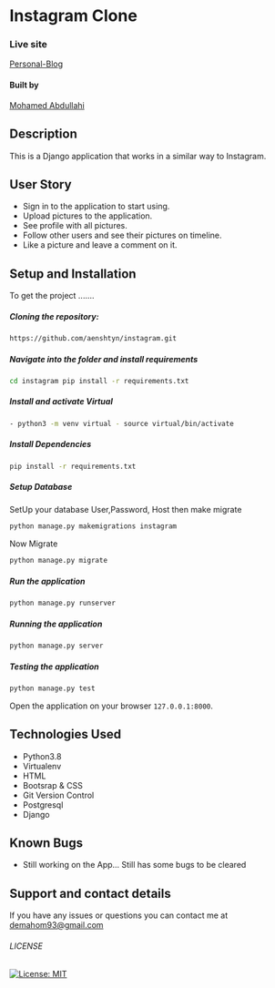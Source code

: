 # Instagram Clone

### Live site

[Personal-Blog](https://mohasgram.herokuapp.com/)


#### Built by

[Mohamed Abdullahi](https://github.com/aenshtyn)

## Description

This is a Django application that works in a similar way to Instagram.

## User Story

* Sign in to the application to start using.
* Upload pictures to the application.
* See profile with all pictures.
* Follow other users and see their pictures on timeline.
* Like a picture and leave a comment on it.


## Setup and Installation  
To get the project .......  
  
##### Cloning the repository:  
 ```bash 
https://github.com/aenshtyn/instagram.git 
```
##### Navigate into the folder and install requirements  
 ```bash 
cd instagram pip install -r requirements.txt 
```
##### Install and activate Virtual  
 ```bash 
- python3 -m venv virtual - source virtual/bin/activate  
```  
##### Install Dependencies  
 ```bash 
 pip install -r requirements.txt 
```  
 ##### Setup Database  
  SetUp your database User,Password, Host then make migrate  
 ```bash 
python manage.py makemigrations instagram 
 ``` 
 Now Migrate  
 ```bash 
 python manage.py migrate 
```
##### Run the application  
 ```bash 
 python manage.py runserver 
``` 
##### Running the application  
 ```bash 
 python manage.py server 
```
##### Testing the application  
 ```bash 
 python manage.py test 
```
Open the application on your browser `127.0.0.1:8000`.  
  

## Technologies Used

* Python3.8
* Virtualenv
* HTML
* Bootsrap & CSS
* Git Version Control
* Postgresql
* Django

## Known Bugs  
* Still working on the App... Still has some bugs to be cleared

## Support and contact details

If you have any issues or questions you can contact me at demahom93@gmail.com

###### LICENSE

[![License: MIT](https://img.shields.io/badge/License-MIT-yellow.svg)](https://opensource.org/licenses/MIT)
